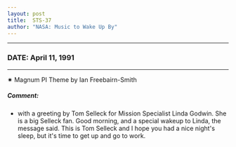 ```yaml
---
layout: post
title:  STS-37
author: "NASA: Music to Wake Up By"
---
```


----
### DATE: April 11, 1991
----
✷ Magnum PI Theme by Ian Freebairn-Smith

##### Comment:
* with a greeting by Tom Selleck for Mission Specialist Linda Godwin. She is a big Selleck fan. Good morning, and a special wakeup to Linda, the message said. This is Tom Selleck and I hope you had a nice night's sleep, but it's time to get up and go to work.
